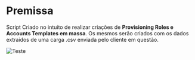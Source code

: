# Premissa
Script Criado no intuito de realizar criações de **Provisioning Roles e Accounts Templates em massa**.
Os mesmos serão criados com os dados extraidos de uma carga .csv enviada pelo cliente em questão.

![Teste](https://user-images.githubusercontent.com/69530029/98127057-04894f00-1e95-11eb-8d2c-f93126526463.gif)

